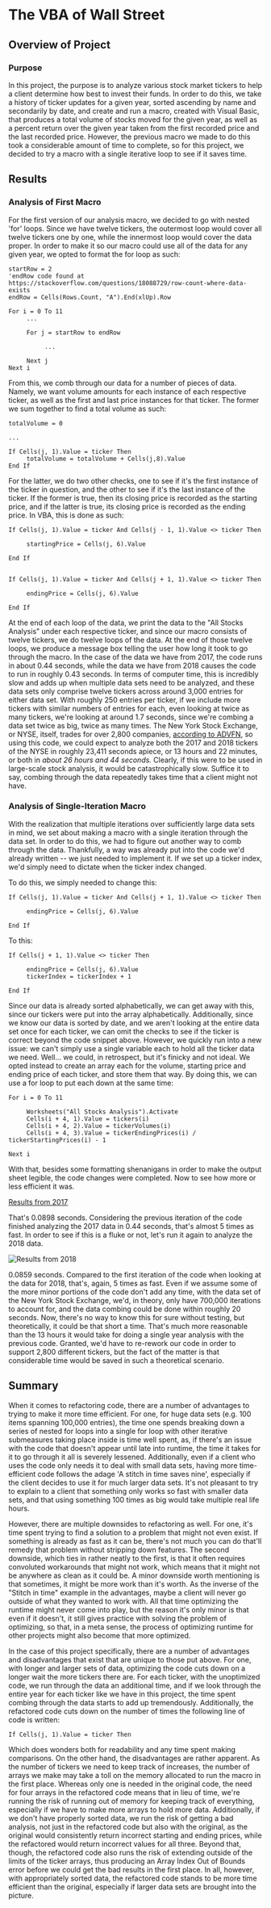 # The VBA of Wall Street

## Overview of Project

### Purpose

In this project, the purpose is to analyze various stock market tickers to help a client determine how best to invest their funds. In order to do this, we take a history of ticker updates for a given year, sorted ascending by name and secondarily by date, and create and run a macro, created with Visual Basic, that produces a total volume of stocks moved for the given year, as well as a percent return over the given year taken from the first recorded price and the last recorded price. However, the previous macro we made to do this took a considerable amount of time to complete, so for this project, we decided to try a macro with a single iterative loop to see if it saves time.

## Results

### Analysis of First Macro

For the first version of our analysis macro, we decided to go with nested 'for' loops. Since we have twelve tickers, the outermost loop would cover all twelve tickers one by one, while the innermost loop would cover the data proper. In order to make it so our macro could use all of the data for any given year, we opted to format the for loop as such:

```
startRow = 2
'endRow code found at https://stackoverflow.com/questions/18088729/row-count-where-data-exists
endRow = Cells(Rows.Count, "A").End(xlUp).Row

For i = 0 To 11
     ...

     For j = startRow to endRow

          ...

     Next j
Next i
```

From this, we comb through our data for a number of pieces of data. Namely, we want volume amounts for each instance of each respective ticker, as well as the first and last price instances for that ticker. The former we sum together to find a total volume as such:

```
totalVolume = 0

...

If Cells(j, 1).Value = ticker Then
     totalVolume = totalVolume + Cells(j,8).Value
End If
```

For the latter, we do two other checks, one to see if it's the first instance of the ticker in question, and the other to see if it's the last instance of the ticker. If the former is true, then its closing price is recorded as the starting price, and if the latter is true, its closing price is recorded as the ending price. In VBA, this is done as such:

```
If Cells(j, 1).Value = ticker And Cells(j - 1, 1).Value <> ticker Then

     startingPrice = Cells(j, 6).Value

End If


If Cells(j, 1).Value = ticker And Cells(j + 1, 1).Value <> ticker Then

     endingPrice = Cells(j, 6).Value

End If
```

At the end of each loop of the data, we print the data to the "All Stocks Analysis" under each respective ticker, and since our macro consists of twelve tickers, we do twelve loops of the data. At the end of those twelve loops, we produce a message box telling the user how long it took to go through the macro. In the case of the data we have from 2017, the code runs in about 0.44 seconds, while the data we have from 2018 causes the code to run in roughly 0.43 seconds. In terms of computer time, this is incredibly slow and adds up when multiple data sets need to be analyzed, and these data sets only comprise twelve tickers across around 3,000 entries for either data set. With roughly 250 entries per ticker, if we include more tickers with similar numbers of entries for each, even looking at twice as many tickers, we're looking at around 1.7 seconds, since we're combing a data set twice as big, twice as many times. The New York Stock Exchange, or NYSE, itself, trades for over 2,800 companies, [according to ADVFN](https://www.advfn.com/nyse/newyorkstockexchange.asp), so using this code, we could expect to analyze both the 2017 and 2018 tickers of the NYSE in roughly 23,411 seconds apiece, or 13 hours and 22 minutes, or both in *about 26 hours and 44 seconds.* Clearly, if this were to be used in large-scale stock analysis, it would be catastrophically slow. Suffice it to say, combing through the data repeatedly takes time that a client might not have.

### Analysis of Single-Iteration Macro

With the realization that multiple iterations over sufficiently large data sets in mind, we set about making a macro with a single iteration through the data set. In order to do this, we had to figure out another way to comb through the data. Thankfully, a way was already put into the code we'd already written -- we just needed to implement it. If we set up a ticker index, we'd simply need to dictate when the ticker index changed.

To do this, we simply needed to change this:
```
If Cells(j, 1).Value = ticker And Cells(j + 1, 1).Value <> ticker Then

     endingPrice = Cells(j, 6).Value

End If
```
To this:
```
If Cells(j + 1, 1).Value <> ticker Then

     endingPrice = Cells(j, 6).Value
     tickerIndex = tickerIndex + 1

End If
```

Since our data is already sorted alphabetically, we can get away with this, since our tickers were put into the array alphabetically. Additionally, since we know our data is sorted by date, and we aren't looking at the entire data set once for each ticker, we can omit the checks to see if the ticker is correct beyond the code snippet above. However, we quickly run into a new issue: we can't simply use a single variable each to hold all the ticker data we need. Well... we could, in retrospect, but it's finicky and not ideal. We opted instead to create an array each for the volume, starting price and ending price of each ticker, and store them that way. By doing this, we can use a for loop to put each down at the same time:

```
For i = 0 To 11
    
     Worksheets("All Stocks Analysis").Activate
     Cells(i + 4, 1).Value = tickers(i)
     Cells(i + 4, 2).Value = tickerVolumes(i)
     Cells(i + 4, 3).Value = tickerEndingPrices(i) / tickerStartingPrices(i) - 1

Next i
```

With that, besides some formatting shenanigans in order to make the output sheet legible, the code changes were completed. Now to see how more or less efficient it was.

[Results from 2017](https://github.com/SirNancyTheNegative/stocks-analysis/Resources/VBA_Challenge_2017.png)

That's 0.0898 seconds. Considering the previous iteration of the code finished analyzing the 2017 data in 0.44 seconds, that's almost 5 times as fast. In order to see if this is a fluke or not, let's run it again to analyze the 2018 data.

![Results from 2018](https://github.com/SirNancyTheNegative/stocks-analysis/Resources/VBA_Challenge_2018.png)

0.0859 seconds. Compared to the first iteration of the code when looking at the data for 2018, that's, again, 5 times as fast. Even if we assume some of the more minor portions of the code don't add any time, with the data set of the New York Stock Exchange, we'd, in theory, only have 700,000 iterations to account for, and the data combing could be done within roughly 20 seconds. Now, there's no way to know this for sure without testing, but theoretically, it could be that short a time. That's much more reasonable than the 13 hours it would take for doing a single year analysis with the previous code. Granted, we'd have to re-rework our code in order to support 2,800 different tickers, but the fact of the matter is that considerable time would be saved in such a theoretical scenario.

## Summary

When it comes to refactoring code, there are a number of advantages to trying to make it more time efficient. For one, for huge data sets (e.g. 100 items spanning 100,000 entries), the time one spends breaking down a series of nested for loops into a single for loop with other iterative submeasures taking place inside is time well spent, as, if there's an issue with the code that doesn't appear until late into runtime, the time it takes for it to go through it all is severely lessened. Additionally, even if a client who uses the code only needs it to deal with small data sets, having more time-efficient code follows the adage 'A stitch in time saves nine', especially if the client decides to use it for much larger data sets. It's not pleasant to try to explain to a client that something only works so fast with smaller data sets, and that using something 100 times as big would take multiple real life hours. 

However, there are multiple downsides to refactoring as well. For one, it's time spent trying to find a solution to a problem that might not even exist. If something is already as fast as it can be, there's not much you can do that'll remedy that problem without stripping down features. The second downside, which ties in rather neatly to the first, is that it often requires convoluted workarounds that might not work, which means that it might not be anywhere as clean as it could be. A minor downside worth mentioning is that sometimes, it might be more work than it's worth. As the inverse of the "Stitch in time" example in the advantages, maybe a client will never go outside of what they wanted to work with. All that time optimizing the runtime might never come into play, but the reason it's only minor is that even if it doesn't, it still gives practice with solving the problem of optimizing, so that, in a meta sense, the process of optimizing runtime for other projects might also become that more optimized.

In the case of this project specifically, there are a number of advantages and disadvantages that exist that are unique to those put above. For one, with longer and larger sets of data, optimizing the code cuts down on a longer wait the more tickers there are. For each ticker, with the unoptimized code, we run through the data an additional time, and if we look through the entire year for each ticker like we have in this project, the time spent combing through the data starts to add up tremendously. Additionally, the refactored code cuts down on the number of times the following line of code is written:

```
If Cells(j, 1).Value = ticker Then
```

Which does wonders both for readability and any time spent making comparisons. On the other hand, the disadvantages are rather apparent. As the number of tickers we need to keep track of increases, the number of arrays we make may take a toll on the memory allocated to run the macro in the first place. Whereas only one is needed in the original code, the need for four arrays in the refactored code means that in lieu of time, we're running the risk of running out of memory for keeping track of everything, especially if we have to make more arrays to hold more data. Additionally, if we don't have properly sorted data, we run the risk of getting a bad analysis, not just in the refactored code but also with the original, as the original would consistently return incorrect starting and ending prices, while the refactored would return incorrect values for all three. Beyond that, though, the refactored code also runs the risk of extending outside of the limits of the ticker arrays, thus producing an Array Index Out of Bounds error before we could get the bad results in the first place. In all, however, with appropriately sorted data, the refactored code stands to be more time efficient than the original, especially if larger data sets are brought into the picture.
